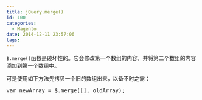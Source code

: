 ```yaml
---
title: jQuery.merge()
id: 100
categories:
  - Magento
date: 2014-12-11 23:57:06
tags:
---
```


`$.merge()`函数是破坏性的。它会修改第一个数组的内容，并将第二个数组的内容添加到第一个数组中。

可是使用如下方法先拷贝一个旧的数组出来，以备不时之需：
<pre class="lang:default decode:true ">var newArray = $.merge([], oldArray);</pre>
&nbsp;
